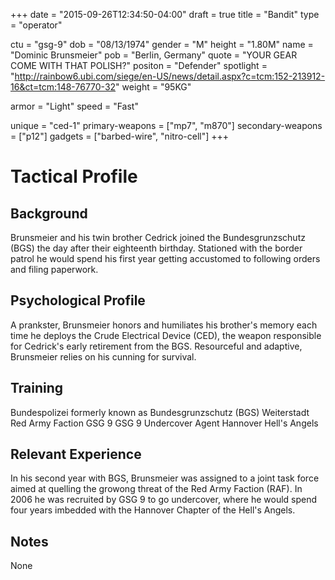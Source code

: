 +++
date = "2015-09-26T12:34:50-04:00"
draft = true
title = "Bandit"
type = "operator"

ctu = "gsg-9"
dob = "08/13/1974"
gender = "M"
height = "1.80M"
name = "Dominic Brunsmeier"
pob = "Berlin, Germany"
quote = "YOUR GEAR COME WITH THAT POLISH?"
positon = "Defender"
spotlight = "http://rainbow6.ubi.com/siege/en-US/news/detail.aspx?c=tcm:152-213912-16&ct=tcm:148-76770-32"
weight = "95KG"

armor = "Light"
speed = "Fast"

unique = "ced-1"
primary-weapons = ["mp7", "m870"]
secondary-weapons = ["p12"]
gadgets = ["barbed-wire", "nitro-cell"]
+++

# Tactical Profile

## Background

Brunsmeier and his twin brother Cedrick joined the Bundesgrunzschutz (BGS) the day after their eighteenth birthday. Stationed with the border patrol he would spend his first year getting accustomed to following orders and filing paperwork.

## Psychological Profile

A prankster, Brunsmeier honors and humiliates his brother's memory each time he deploys the Crude Electrical Device (CED), the weapon responsible for Cedrick's early retirement from the BGS. Resourceful and adaptive, Brunsmeier relies on his cunning for survival.

## Training

Bundespolizei formerly known as Bundesgrunzschutz (BGS)
Weiterstadt Red Army Faction
GSG 9
GSG 9 Undercover Agent Hannover Hell's Angels

## Relevant Experience

In his second year with BGS, Brunsmeier was assigned to a joint task force aimed at quelling the growong threat of the Red Army Faction (RAF). In 2006 he was recruited by GSG 9 to go undercover, where he would spend four years imbedded with the Hannover Chapter of the Hell's Angels.

## Notes

None
